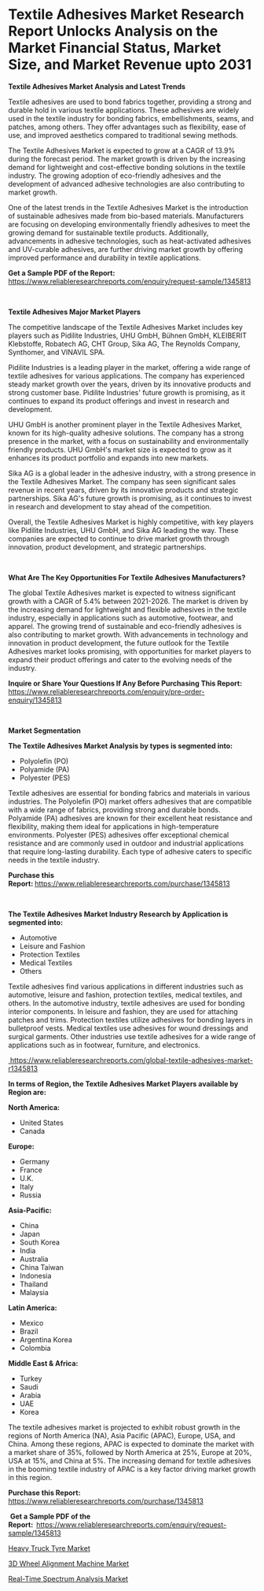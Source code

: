 <p><h1>Textile Adhesives Market Research Report Unlocks Analysis on the Market Financial Status, Market Size, and Market Revenue upto 2031</h1></p><p><strong>Textile Adhesives Market Analysis and Latest Trends</strong></p>
<p><p>Textile adhesives are used to bond fabrics together, providing a strong and durable hold in various textile applications. These adhesives are widely used in the textile industry for bonding fabrics, embellishments, seams, and patches, among others. They offer advantages such as flexibility, ease of use, and improved aesthetics compared to traditional sewing methods.</p><p>The Textile Adhesives Market is expected to grow at a CAGR of 13.9% during the forecast period. The market growth is driven by the increasing demand for lightweight and cost-effective bonding solutions in the textile industry. The growing adoption of eco-friendly adhesives and the development of advanced adhesive technologies are also contributing to market growth.</p><p>One of the latest trends in the Textile Adhesives Market is the introduction of sustainable adhesives made from bio-based materials. Manufacturers are focusing on developing environmentally friendly adhesives to meet the growing demand for sustainable textile products. Additionally, advancements in adhesive technologies, such as heat-activated adhesives and UV-curable adhesives, are further driving market growth by offering improved performance and durability in textile applications.</p></p>
<p><strong>Get a Sample PDF of the Report:&nbsp;</strong> <a href="https://www.reliableresearchreports.com/enquiry/request-sample/1345813">https://www.reliableresearchreports.com/enquiry/request-sample/1345813</a></p>
<p>&nbsp;</p>
<p><strong>Textile Adhesives Major Market Players</strong></p>
<p><p>The competitive landscape of the Textile Adhesives Market includes key players such as Pidilite Industries, UHU GmbH, Bühnen GmbH, KLEIBERIT Klebstoffe, Robatech AG, CHT Group, Sika AG, The Reynolds Company, Synthomer, and VINAVIL SPA. </p><p>Pidilite Industries is a leading player in the market, offering a wide range of textile adhesives for various applications. The company has experienced steady market growth over the years, driven by its innovative products and strong customer base. Pidilite Industries' future growth is promising, as it continues to expand its product offerings and invest in research and development.</p><p>UHU GmbH is another prominent player in the Textile Adhesives Market, known for its high-quality adhesive solutions. The company has a strong presence in the market, with a focus on sustainability and environmentally friendly products. UHU GmbH's market size is expected to grow as it enhances its product portfolio and expands into new markets.</p><p>Sika AG is a global leader in the adhesive industry, with a strong presence in the Textile Adhesives Market. The company has seen significant sales revenue in recent years, driven by its innovative products and strategic partnerships. Sika AG's future growth is promising, as it continues to invest in research and development to stay ahead of the competition.</p><p>Overall, the Textile Adhesives Market is highly competitive, with key players like Pidilite Industries, UHU GmbH, and Sika AG leading the way. These companies are expected to continue to drive market growth through innovation, product development, and strategic partnerships.</p></p>
<p>&nbsp;</p>
<p><strong>What Are The Key Opportunities For Textile Adhesives Manufacturers?</strong></p>
<p><p>The global Textile Adhesives market is expected to witness significant growth with a CAGR of 5.4% between 2021-2026. The market is driven by the increasing demand for lightweight and flexible adhesives in the textile industry, especially in applications such as automotive, footwear, and apparel. The growing trend of sustainable and eco-friendly adhesives is also contributing to market growth. With advancements in technology and innovation in product development, the future outlook for the Textile Adhesives market looks promising, with opportunities for market players to expand their product offerings and cater to the evolving needs of the industry.</p></p>
<p><strong>Inquire or Share Your Questions If Any Before Purchasing This Report:</strong> <a href="https://www.reliableresearchreports.com/enquiry/pre-order-enquiry/1345813">https://www.reliableresearchreports.com/enquiry/pre-order-enquiry/1345813</a></p>
<p>&nbsp;</p>
<p><strong>Market Segmentation</strong></p>
<p><strong>The Textile Adhesives Market Analysis by types is segmented into:</strong></p>
<p><ul><li>Polyolefin (PO)</li><li>Polyamide (PA)</li><li>Polyester (PES)</li></ul></p>
<p><p>Textile adhesives are essential for bonding fabrics and materials in various industries. The Polyolefin (PO) market offers adhesives that are compatible with a wide range of fabrics, providing strong and durable bonds. Polyamide (PA) adhesives are known for their excellent heat resistance and flexibility, making them ideal for applications in high-temperature environments. Polyester (PES) adhesives offer exceptional chemical resistance and are commonly used in outdoor and industrial applications that require long-lasting durability. Each type of adhesive caters to specific needs in the textile industry.</p></p>
<p><strong>Purchase this Report:&nbsp;</strong><a href="https://www.reliableresearchreports.com/purchase/1345813">https://www.reliableresearchreports.com/purchase/1345813</a></p>
<p>&nbsp;</p>
<p><strong>The Textile Adhesives Market Industry Research by Application is segmented into:</strong></p>
<p><ul><li>Automotive</li><li>Leisure and Fashion</li><li>Protection Textiles</li><li>Medical Textiles</li><li>Others</li></ul></p>
<p><p>Textile adhesives find various applications in different industries such as automotive, leisure and fashion, protection textiles, medical textiles, and others. In the automotive industry, textile adhesives are used for bonding interior components. In leisure and fashion, they are used for attaching patches and trims. Protection textiles utilize adhesives for bonding layers in bulletproof vests. Medical textiles use adhesives for wound dressings and surgical garments. Other industries use textile adhesives for a wide range of applications such as in footwear, furniture, and electronics.</p></p>
<p><a href="https://www.reliableresearchreports.com/global-textile-adhesives-market-r1345813">&nbsp;https://www.reliableresearchreports.com/global-textile-adhesives-market-r1345813</a></p>
<p><strong>In terms of Region, the Textile Adhesives Market Players available by Region are:</strong></p>
<p>
    <p> <strong> North America: </strong>
        <ul>
            <li>United States</li>
            <li>Canada</li>
        </ul>
        </p> 
    <p> <strong> Europe: </strong>
        <ul>
            <li>Germany</li>
            <li>France</li>
            <li>U.K.</li>
            <li>Italy</li>
            <li>Russia</li>
        </ul>
        </p> 
    <p> <strong> Asia-Pacific: </strong>
        <ul>
            <li>China</li>
            <li>Japan</li>
            <li>South Korea</li>
            <li>India</li>
            <li>Australia</li>
            <li>China Taiwan</li>
            <li>Indonesia</li>
            <li>Thailand</li>
            <li>Malaysia</li>
        </ul>
        </p> 
    <p> <strong> Latin America: </strong>
        <ul>
            <li>Mexico</li>
            <li>Brazil</li>
            <li>Argentina Korea</li>
            <li>Colombia</li>
        </ul>
        </p> 
    <p> <strong> Middle East & Africa: </strong>
        <ul>
            <li>Turkey</li>
            <li>Saudi</li>
            <li>Arabia</li>
            <li>UAE</li>
            <li>Korea</li>
        </ul>
    </p>
    </p>
<p><p>The textile adhesives market is projected to exhibit robust growth in the regions of North America (NA), Asia Pacific (APAC), Europe, USA, and China. Among these regions, APAC is expected to dominate the market with a market share of 35%, followed by North America at 25%, Europe at 20%, USA at 15%, and China at 5%. The increasing demand for textile adhesives in the booming textile industry of APAC is a key factor driving market growth in this region.</p></p>
<p><strong>Purchase this Report: </strong><a href="https://www.reliableresearchreports.com/purchase/1345813">https://www.reliableresearchreports.com/purchase/1345813</a></p>
<p>&nbsp;<strong>Get a Sample PDF of the Report:&nbsp;&nbsp;</strong><a href="https://www.reliableresearchreports.com/enquiry/request-sample/1345813">https://www.reliableresearchreports.com/enquiry/request-sample/1345813</a></p>
<p><strong></strong></p>
<p><p><a href="https://medium.com/@pippa.ball45457/exploring-heavy-truck-tyre-market-dynamics-global-trends-and-future-growth-prospects-2024-2031-34f2dedb9528">Heavy Truck Tyre Market</a></p><p><a href="https://medium.com/@mdmasty/3d-wheel-alignment-machine-market-analysis-report-global-insights-by-region-type-imaging-wheel-15746ca95021">3D Wheel Alignment Machine Market</a></p><p><a href="https://github.com/HowardRosedgXXfd/Market-Research-Report-List-1/blob/main/real-time-spectrum-analysis-market.md">Real-Time Spectrum Analysis Market</a></p></p>